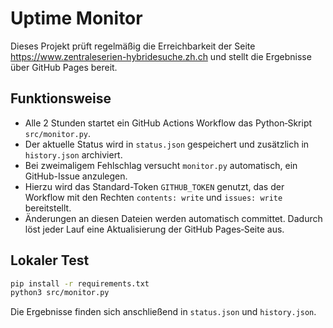 # Uptime Monitor

Dieses Projekt prüft regelmäßig die Erreichbarkeit der Seite
<https://www.zentraleserien-hybridesuche.zh.ch> und stellt die Ergebnisse
über GitHub Pages bereit.

## Funktionsweise

* Alle 2 Stunden startet ein GitHub&nbsp;Actions&nbsp;Workflow das
  Python‑Skript `src/monitor.py`.
* Der aktuelle Status wird in `status.json` gespeichert und zusätzlich in
  `history.json` archiviert.
* Bei zweimaligem Fehlschlag versucht `monitor.py` automatisch, ein GitHub-Issue anzulegen.
* Hierzu wird das Standard-Token `GITHUB_TOKEN` genutzt, das der Workflow mit den Rechten `contents: write` und `issues: write` bereitstellt.
* Änderungen an diesen Dateien werden automatisch committet. Dadurch
  löst jeder Lauf eine Aktualisierung der GitHub&nbsp;Pages‑Seite aus.

## Lokaler Test

```bash
pip install -r requirements.txt
python3 src/monitor.py
```

Die Ergebnisse finden sich anschließend in `status.json` und
`history.json`.
